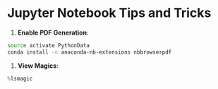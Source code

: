 # Jupyter Notebook Tips and Tricks


1. **Enable PDF Generation**:
```bash
source activate PythonData
conda install -c anaconda-nb-extensions nbbrowserpdf
```

1. **View Magics**:
```python
%lsmagic
```
